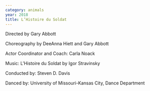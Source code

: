 ```yaml
---
category: animals
year: 2018
title: L’Histoire du Soldat
---
```

Directed by Gary Abbott

Choreography by DeeAnna Hiett and Gary Abbott

Actor Coordinator and Coach: Carla Noack

Music: L’Histoire du Soldat by Igor Stravinsky 

Conducted by: Steven D. Davis

Danced by: University of Missouri-Kansas City, Dance Department